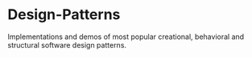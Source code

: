 # Design-Patterns
Implementations and demos of most popular creational, behavioral and structural software design patterns.
